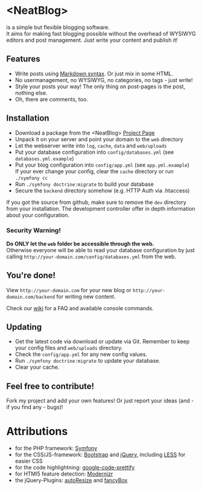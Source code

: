 # &lt;NeatBlog&gt;

is a simple but flexible blogging software.<br />
It aims for making fast blogging possible without the overhead of WYSIWYG editors and post management. Just write your content and publish it!

## Features

* Write posts using [Markdown syntax][markdown]. Or just mix in some HTML.
* No usermanagement, no WYSIWYG, no categories, no tags - just write!
* Style your posts your way! The only thing on post-pages is the post, nothing else.
* Oh, there are comments, too.

## Installation

* Download a package from the &lt;NeatBlog&gt; [Project Page][neatblog]
* Unpack it on your server and point your domain to the `web` directory
* Let the webserver write into `log`, `cache`, `data` and `web/uploads`
* Put your database configuration into `config/databases.yml` (see `databases.yml.example`)
* Put your blog configuration into `config/app.yml` (see `app.yml.example`)<br />
  If your ever change your config, clear the `cache` directory or run `./symfony cc`
* Run `./symfony doctrine:migrate` to build your database
* Secure the `backend` directory somehow (e.g. HTTP Auth via .htaccess)

If you got the source from github, make sure to remove the `dev` directory from your installation. The development controller offer in depth information about your configuration.

### Security Warning!

**Do ONLY let the `web` folder be accessible through the web.**<br />
Otherwise everyone will be able to read your database configuration by just calling `http://your-domain.com/config/databases.yml` from the web.

## You're done!

View `http://your-domain.com` for your new blog or `http://your-domain.com/backend` for writing new content.

Check our [wiki][wiki] for a FAQ and available console commands.


## Updating

* Get the latest code via download or update via Git. Remember to keep your config files and `web/uploads` directory.
* Check the `config/app.yml` for any new config values.
* Run `./symfony doctrine:migrate` to update your database.
* Clear your cache.

## Feel free to contribute!

Fork my project and add your own features! Or just report your ideas (and - if you find any - bugs)!

# Attributions

* for the PHP framework: [Symfony][symfony]
* for the CSS/JS-framework: [Bootstrap][bootstrap] and [jQuery][jquery], including [LESS][less] for easier CSS
* for the code highlightning: [google-code-prettify][prettify]
* for HTMl5 feature detection: [Modernizr][modernizr]
* the jQuery-Plugins: [autoResize][jquery-autoresize] and [fancyBox][fancybox]


[neatblog]: http://github.com/acetous/NeatBlog
[wiki]: https://github.com/acetous/NeatBlog/wiki
[symfony]: http://www.symfony-project.org/
[markdown]: http://daringfireball.net/projects/markdown/syntax
[silkicons]: http://www.famfamfam.com/lab/icons/silk/
[prettify]: http://code.google.com/p/google-code-prettify/
[bootstrap]: http://twitter.github.com/bootstrap/
[jquery]: http://jquery.com/
[modernizr]: http://modernizr.com/
[less]: http://lesscss.org/
[jquery-autoresize]: http://james.padolsey.com/javascript/jquery-plugin-autoresize/
[fancybox]: http://fancyapps.com/fancybox/

